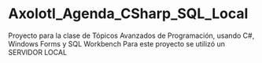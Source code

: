 # Axolotl_Agenda_CSharp_SQL_Local
Proyecto para la clase de Tópicos Avanzados de Programación, usando C#, Windows Forms y SQL Workbench
Para este proyecto se utilizó un SERVIDOR LOCAL
